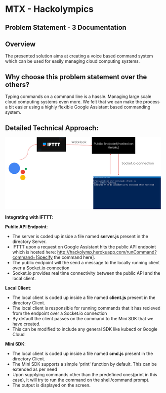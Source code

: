 # MTX - Hackolympics 

## Problem Statement - 3 Documentation

## Overview
The presented solution aims at creating a voice based command system which can be used for easily managing cloud computing systems.

## Why choose this problem statement over the others?
Typing commands on a command line is a hassle. Managing large scale cloud computing systems even more. We felt that we can make the process a bit easier using a highly flexible  Google Assistant based commanding system. 



## Detailed Technical Approach:

![alt text](https://github.com/akshatjoshi2001/Hackolympics-Problem3/blob/master/solution.png?raw=true)



**Integrating with IFTTT**:




**Public API Endpoint**:
* The server is coded up inside a file named **server.js** present in the directory Server.
* IFTTT upon a request on Google Assistant hits the public API endpoint which is hosted here: http://hackolymp.herokuapp.com/runCommand?command=[Specify the command here].
* The public endpoint will the send a message to the locally running client over a Socket.io connection
* Socket.io provides real time connectivity between the public API and the local client.

**Local Client**:
* The local client is coded up inside a file named **client.js** present in the directory Client.
* The local client is responsible for running commands that it has recieved from the endpoint over a Socket.io connection
* By default the client passes on the command to the Mini SDK that we have created.
* This can be modified to include any general SDK like kubectl or Google Cloud

**Mini SDK**:
* The local client is coded up inside a file named **cmd.js** present in the directory Client.
* The Mini SDK supports a simple 'print' function by default. This can be extended as per need
* Upon supplying commands other than the predefined ones(print in this case), it will try to run the command  on the shell/command prompt.
* The output is displayed on the screen.
